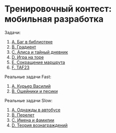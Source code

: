 # Тренировочный контест: мобильная разработка

Задачи:
1) [A. Баг в библиотеке](https://github.com/SmartOven/Java/tree/main/LeetCode/Contests/YandexMobileTrainingContest/src/LibraryBug)
2) [B. Градиент](https://github.com/SmartOven/Java/tree/main/LeetCode/Contests/YandexMobileTrainingContest/src/Gradient)
3) [C. Алиса и тайный дневник](https://github.com/SmartOven/Java/tree/main/LeetCode/Contests/YandexMobileTrainingContest/src/AliceNotebook)
4) [D. Игра на торе](https://github.com/SmartOven/Java/tree/main/LeetCode/Contests/YandexMobileTrainingContest/src/TorGame)
5) [E. Сокращение маршрута](https://github.com/SmartOven/Java/tree/main/LeetCode/Contests/YandexMobileTrainingContest/src/ShortingWay)
6) [F. TAF23](https://github.com/SmartOven/Java/tree/main/LeetCode/Contests/YandexMobileTrainingContest/src/TAF23)

Реальные задачи Fast:
1) [A. Курьер Василий](https://github.com/SmartOven/Java/tree/main/LeetCode/Contests/YandexMobileTrainingContest/src/CourierVasya)
2) [B. Ошейники и песики](https://github.com/SmartOven/Java/tree/main/LeetCode/Contests/YandexMobileTrainingContest/src/Pesiki)

Реальные задачи Slow:
1) [A. Однажды в автобусе]()
2) [B. Перелет]()
3) [C. Имена и фамилии]()
4) [D. Теория вознаграждений]()
